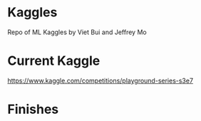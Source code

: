 # Kaggles
Repo of ML Kaggles by Viet Bui and Jeffrey Mo

# Current Kaggle
https://www.kaggle.com/competitions/playground-series-s3e7

# Finishes